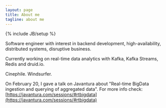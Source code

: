 ```yaml
---
layout: page
title: About me
tagline: about me
---
```

{% include JB/setup %}

Software engineer with interest in backend development, high-availability, distributed systems, disruptive business.

Currently working on real-time data analytics with Kafka, Kafka Streams, Redis and druid.io.

Cinephile. Windsurfer.

On February 20, I gave a talk on Javantura about "Real-time BigData ingestion and querying of aggregated data".
For more info check: [https://javantura.com/sessions/#rtbigdata](https://javantura.com/sessions/#rtbigdata)

